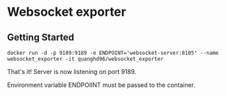 # Websocket exporter

## Getting Started

```
docker run -d -p 9189:9189 -e ENDPOINT='websocket-server:8105' --name websocket_exporter -it quanghd96/websocket_exporter
```

That's it! Server is now listening on port 9189.

Environment variable ENDPOIINT must be passed to the container.
